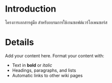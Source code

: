 # Introduction #

โครงการเอกสารคู่มือ สำหรับอบรมการใช้งานซอฟต์แวร์โอเพนซอร์ส


# Details #

Add your content here.  Format your content with:
  * Text in **bold** or _italic_
  * Headings, paragraphs, and lists
  * Automatic links to other wiki pages